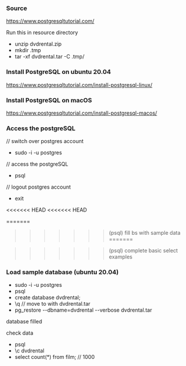 ### Source
https://www.postgresqltutorial.com/


Run this in resource directory

* unzip dvdrental.zip
* mkdir .tmp
* tar -xf dvdrental.tar -C .tmp/

### Install PostgreSQL on ubuntu 20.04
https://www.postgresqltutorial.com/install-postgresql-linux/


### Install PostgreSQL on macOS
https://www.postgresqltutorial.com/install-postgresql-macos/


### Access the postgreSQL
// switch over postgres account
* sudo -i -u postgres

// access the postgreSQL
* psql

// logout postgres account
* exit

<<<<<<< HEAD
<<<<<<< HEAD

=======
>>>>>>> (psql) fill bs with sample data
=======

>>>>>>> (psql) complete basic select examples
### Load sample database (ubuntu 20.04)

* sudo -i -u postgres
* psql
* create database dvdrental;
* \q
// move to with dvdrental.tar
* pg_restore --dbname=dvdrental --verbose dvdrental.tar

database filled

check data

* psql
* \c dvdrental
* select count(*) from film; // 1000

